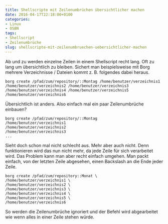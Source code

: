 ```yaml
---
title: Shellscripte mit Zeilenumbrüchen übersichtlicher machen
date: 2016-04-17T22:18:00+0100
categories:
- Linux
- OSBN
tags:
- Shellscript
- Zeilenumbrüche
slug: shellscripte-mit-zeilenumbruechen-uebersichtlicher-machen
---
```

Ab und zu werden einzelne Zeilen in einem Shellscript recht lang. Oft zu lang um übersichtlich zu bleiben. Sichert man beispielsweise mit Borg mehrere Verzeichnisse / Dateien kommt z. B. folgendes dabei heraus.

<pre class="line-numbers" style="white-space:pre-wrap;">
<code class="language-bash">borg create /pfad/zum/repository/::Montag /home/benutzer/verzeichnis1 /home/benutzer/verzeichnis2 /home/benutzer/verzeichnis3 /home/benutzer/verzeichnis4 /home/benutzer/verzeichnis5 /home/benutzer/verzeichnis6</code></pre>


Übersichtlich ist anders. Also einfach mal ein paar Zeilenumbrüche einbauen?

<pre class="line-numbers" style="white-space:pre-wrap;">
<code class="language-bash">borg create /pfad/zum/repository/::Montag
/home/benutzer/verzeichnis1
/home/benutzer/verzeichnis2
/home/benutzer/verzeichnis3
...</code>
</pre>

Sieht doch schon mal nicht schlecht aus. Mehr aber auch nicht. Denn funktionieren wird das nun nicht mehr, da jede Zeile für sich verarbeitet wird. Das Problem kann man aber recht einfach umgehen. Man packt einfach, von der letzten Zeile abgesehen, einen Backslash an die Ende jeder Zeile.

<pre class="line-numbers" style="white-space:pre-wrap;">
<code class="language-bash">borg create /pfad/zum/repository::Monat \
/home/benutzer/verzeichnis1 \
/home/benutzer/verzeichnis2 \
/home/benutzer/verzeichnis3 \
/home/benutzer/verzeichnis4 \
/home/benutzer/verzeichnis5 \
/home/benutzer/verzeichnis6</code>
</pre>

So werden die Zeilenumbrüche ignoriert und der Befehl wird abgearbeitet wie wenn alles in einer Zeile stehen würde.
